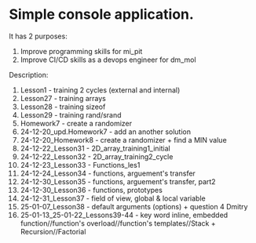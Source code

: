 # Simple console application.
It has 2 purposes:
1) Improve programming skills for mi_pit
2) Improve CI/CD skills as a devops engineer for dm_mol


Description:
1) Lesson1 - training 2 cycles (external and internal)
2) Lesson27 - training arrays
3) Lesson28 - training sizeof
4) Lesson29 - training rand/srand
5) Homework7 - create a randomizer
6) 24-12-20_upd.Homework7 - add an another solution
7) 24-12-20_Homework8 - create a randomizer + find a MIN value
8) 24-12-22_Lesson31 - 2D_array_training1_initial
9) 24-12-22_Lesson32 - 2D_array_training2_cycle
10) 24-12-23_Lesson33 - Functions_les1
11) 24-12-24_Lesson34 - functions, arguement's transfer
12) 24-12-30_Lesson35 - functions, arguement's transfer, part2
13) 24-12-30_Lesson36 - functions, prototypes
14) 24-12-31_Lesson37 - field of view, global & local variable
15) 25-01-07_Lesson38 - default arguments (options) + question 4 Dmitry
16) 25-01-13_25-01-22_Lessons39-44 - key word inline, embedded function//function's overload//function's templates//Stack + Recursion//Factorial